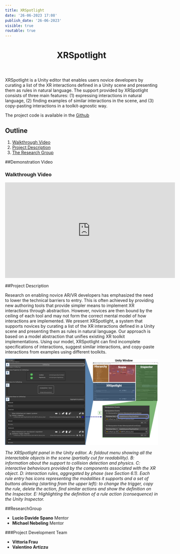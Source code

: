 ```yaml
---
title: XRSpotlight
date: '26-06-2023 17:08'
publish_date: '26-06-2023'
visible: true
routable: true
---
```


<div style="text-align: center">
<header>
    <h1>XRSpotlight</h1>
</header>
</div>
XRSpotlight is a Unity editor that enables users novice developers by curating a list of the XR interactions defined in a Unity scene and presenting them as rules in natural language. The support provided by XRSpotlight consists of three main features: (1) expressing interactions in natural language, (2) finding examples of similar interactions in the scene, and (3) copy-pasting interactions in a toolkit-agnostic way.

The project code is available in the [Github](https://github.com/cg3hci/XRSpotlight/tree/main)

## Outline
1. [Walkthrough Video](#video)
2. [Project Description](#obiettivi)
3. [The Research Group](#gruppo)

<a id="video"></a>
##Demonstration Video

### Walkthrough Video

<iframe width="560" height="315" src="https://www.youtube.com/embed/cVCGNaHMb_Y" title="YouTube video player" frameborder="0" allow="accelerometer; autoplay; clipboard-write; encrypted-media; gyroscope; picture-in-picture; web-share" allowfullscreen></iframe>

<a id="obiettivi"></a>

##Project Description

Research on enabling novice AR/VR developers has emphasized the need to lower the technical barriers to entry. This is often achieved by providing new authoring tools that provide simpler means to implement XR interactions through abstraction. However, novices are then bound by the ceiling of each tool and may not form the correct mental model of how interactions are implemented. We present XRSpotlight, a system that supports novices by curating a list of the XR interactions defined in a Unity scene and presenting them as rules in natural language. Our approach is based on a model abstraction that unifies existing XR toolkit implementations. 
Using our model, XRSpotlight can find incomplete specifications of interactions, suggest similar interactions, and copy-paste interactions from examples using different toolkits. 

<a id="figura1"></a>

![Figure 1](img/overview-xrspotlight-v2.png)

*The XRSpotlight panel in the Unity editor. A: foldout menu showing all the interactable objects in the scene (partially cut for readability). B: information about the support to collision detection and physics. C: interactive behaviours provided by the components associated with the XR object. D: interaction rules, aggregated by phase (see Section 6.1). Each rule entry has icons representing the modalities it supports and a set of buttons allowing (starting from the upper left): to change the trigger, copy the rule, delete the action, find similar actions and show the definition on the Inspector. E: Highlighting the definition of a rule action (consequence) in the Unity Inspector.*

<a id="group"></a>
##ResearchGroup
* **Lucio Davide Spano** Mentor
* **Michael Nebeling** Mentor

###Project Development Team
* **Vittoria Frau**
* **Valentino Artizzu**






